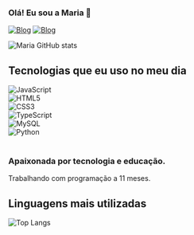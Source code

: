 ### Olá! Eu sou a Maria 👾

[![Blog](https://img.shields.io/badge/LinkedIn-0077B5?style=for-the-badge&logo=linkedin&logoColor=white)](https://www.linkedin.com/in/maria-eduarda-teodoro-fernandes-b2250426a/)
[![Blog](https://img.shields.io/badge/Gmail-D14836?style=for-the-badge&logo=gmail&logoColor=white)](https://mail.google.com/mail/u/0/#inbox)

![Maria GitHub stats](https://github-readme-stats.vercel.app/api?username=maria18-ai&show_icons=true&theme=tokyonight)

## Tecnologias que eu uso no meu dia

<div style="display: inline-block">
    <img aling="center" src="https://img.shields.io/badge/JavaScript-323330?style=for-the-badge&logo=javascript&logoColor=F7DF1E" alt="JavaScript">
</div> 
<div>
    <img src="https://img.shields.io/badge/HTML5-E34F26?style=for-the-badge&logo=html5&logoColor=white" alt="HTML5">
</div>
<div>
    <img src="https://img.shields.io/badge/CSS3-1572B6?style=for-the-badge&logo=css3&logoColor=white" alt="CSS3">
</div>
<div>
    <img src="https://img.shields.io/badge/TypeScript-007ACC?style=for-the-badge&logo=typescript&logoColor=white" alt="TypeScript">
</div>
<div>
    <img src="https://img.shields.io/badge/MySQL-00000F?style=for-the-badge&logo=mysql&logoColor=white" alt="MySQL">
</div>
<div>
    <img src="https://img.shields.io/badge/Python-14354C?style=for-the-badge&logo=python&logoColor=white" alt="Python">
</div>
<br>

### Apaixonada por tecnologia e educação.
  Trabalhando com programação a 11 meses.

## Linguagens mais utilizadas

![Top Langs](https://github-readme-stats.vercel.app/api/top-langs/?username=maria18-ai&hide_progress=true)
